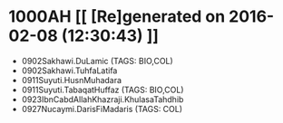 # 1000AH [[ [Re]generated on 2016-02-08 (12:30:43) ]]

* 0902Sakhawi.DuLamic (TAGS: BIO,COL)
* 0902Sakhawi.TuhfaLatifa
* 0911Suyuti.HusnMuhadara
* 0911Suyuti.TabaqatHuffaz (TAGS: BIO,COL)
* 0923IbnCabdAllahKhazraji.KhulasaTahdhib
* 0927Nucaymi.DarisFiMadaris (TAGS: COL)
